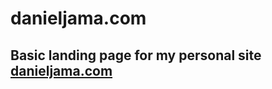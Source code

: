 # danieljama.com

## Basic landing page for my personal site [danieljama.com](https://www.danieljama.com)

